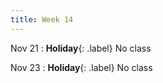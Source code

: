 ```yaml
---
title: Week 14
---
```


Nov 21
: **Holiday**{: .label} No class

Nov 23
: **Holiday**{: .label} No class
